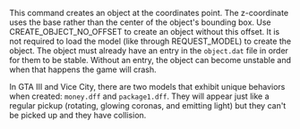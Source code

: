 This command creates an object at the coordinates point. The z-coordinate uses the base rather than the center of the object's bounding box. Use CREATE_OBJECT_NO_OFFSET to create an object without this offset. It is not required to load the model (like through REQUEST_MODEL) to create the object. The object must already have an entry in the `object.dat` file in order for them to be stable. Without an entry, the object can become unstable and when that happens the game will crash.

In GTA III and Vice City, there are two models that exhibit unique behaviors when created: `money.dff` and `package1.dff`. They will appear just like a regular pickup (rotating, glowing coronas, and emitting light) but they can't be picked up and they have collision.
